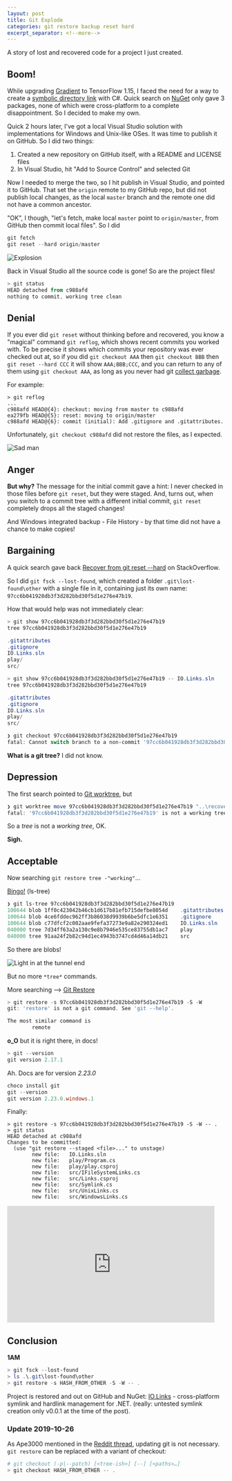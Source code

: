 ```yaml
---
layout: post
title: Git Explode
categories: git restore backup reset hard
excerpt_separator: <!--more-->
---
```


A story of lost and recovered code for a project I just created.

<!--more-->

## Boom!

While upgrading [Gradient](https://losttech.software/gradient.html) to TensorFlow 1.15,
I faced the need for a way to create a
[symbolic directory link](https://en.wikipedia.org/wiki/Symbolic_link) with C#.
Quick search on [NuGet](https://nuget.org) only gave 3 packages, none of which were
cross-platform to a complete disappointment. So I decided to make my own.

Quick 2 hours later, I've got a local Visual Studio solution with implementations
for Windows and Unix-like OSes. It was time to publish it on GitHub. So I did two things:

1. Created a new repository on GitHub itself, with a README and LICENSE files
1. In Visual Studio, hit "Add to Source Control" and selected Git

Now I needed to merge the two, so I hit publish in Visual Studio, and pointed it to GitHub.
That set the `origin` remote to my GitHub repo, but did not publish local changes,
as the local `master` branch and the remote one did not have a common ancestor.

"OK", I though, "let's fetch, make local `master` point to `origin/master`, from GitHub
then commit local files". So I did

```PowerShell
git fetch
git reset --hard origin/master
```

![Explosion](/images/Explosion.jpg)

Back in Visual Studio all the source code is gone! So are the project files!

```PowerShell
> git status
HEAD detached from c988afd
nothing to commit, working tree clean
```

## Denial

If you ever did `git reset` without thinking before and recovered, you know a "magical"
command `git reflog`, which shows recent commits you worked with. To be precise it
shows which commits your repository was ever checked out at, so if you did
`git checkout AAA` then `git checkout BBB` then `git reset --hard CCC` it will show `AAA;BBB;CCC`,
and you can return to any of them using `git checkout AAA`, as long as you never had
git [collect garbage](https://git-scm.com/docs/git-gc).

For example:

```git
> git reflog
...
c988afd HEAD@{4}: checkout: moving from master to c988afd
ea279fb HEAD@{5}: reset: moving to origin/master
c988afd HEAD@{6}: commit (initial): Add .gitignore and .gitattributes.
```

Unfortunately, `git checkout c988afd` did not restore the files, as I expected.

![Sad man](/images/Sad.jpg)

## Anger

**But why?** The message for the initial commit gave a hint: I never checked in those files
before `git reset`, but they were staged. And, turns out, when you switch to a commit tree
with a different initial commit, `git reset` completely drops all the staged changes!

And Windows integrated backup - File History - by that time did not have a chance to make copies!

## Bargaining

A quick search gave back
[Recover from git reset --hard](https://stackoverflow.com/questions/5788037/recover-from-git-reset-hard)
on StackOverflow.

So I did `git fsck --lost-found`, which created a folder `.git\lost-found\other`
with a single file in it, containing just its own name: `97cc6b041928db3f3d282bbd30f5d1e276e47b19`.

How that would help was not immediately clear:

```PowerShell
> git show 97cc6b041928db3f3d282bbd30f5d1e276e47b19
tree 97cc6b041928db3f3d282bbd30f5d1e276e47b19

.gitattributes
.gitignore
IO.Links.sln
play/
src/

> git show 97cc6b041928db3f3d282bbd30f5d1e276e47b19 -- IO.Links.sln
tree 97cc6b041928db3f3d282bbd30f5d1e276e47b19

.gitattributes
.gitignore
IO.Links.sln
play/
src/

❯ git checkout 97cc6b041928db3f3d282bbd30f5d1e276e47b19
fatal: Cannot switch branch to a non-commit '97cc6b041928db3f3d282bbd30f5d1e276e47b19'
```

**What is a git tree?** I did not know.

## Depression

The first search pointed to
[Git worktree](https://www.git-scm.com/docs/git-worktree), but

```PowerShell
❯ git worktree move 97cc6b041928db3f3d282bbd30f5d1e276e47b19 "..\recover"
fatal: '97cc6b041928db3f3d282bbd30f5d1e276e47b19' is not a working tree
```

So a *tree* is not a *working tree*, OK.

**Sigh.**

## Acceptable

Now searching `git restore tree -"working"`...

[Bingo!](https://git-scm.com/docs/git-ls-tree) (ls-tree)

```PowerShell
❯ git ls-tree 97cc6b041928db3f3d282bbd30f5d1e276e47b19
100644 blob 1ff0c423042b46cb1d617b81efb715defbe8054d    .gitattributes
100644 blob 4ce6fddec962ff3b86038d9939b6be5dfc1e6351    .gitignore
100644 blob c77dfcf2c002aae9fefa37273e9a82e290324ed1    IO.Links.sln
040000 tree 7d34ff63a2a130c9e8b7946e535ce83755db1ac7    play
040000 tree 91aa24f2b82c94d1ec4943b3747cd4d46a14db21    src
```

So there are blobs!

![Light in at the tunnel end](/images/EndOfTunnel.jpg)

But no more `*tree*` commands.

More searching --> [Git Restore](https://git-scm.com/docs/git-restore)

```PowerShell
> git restore -s 97cc6b041928db3f3d282bbd30f5d1e276e47b19 -S -W
git: 'restore' is not a git command. See 'git --help'.

The most similar command is
        remote
```

**o_O** but it is right there, in docs!

```PowerShell
> git --version
git version 2.17.1
```

Ah. Docs are for version *2.23.0*

```PowerShell
choco install git
git --version
git version 2.23.0.windows.1
```

Finally:
```
> git restore -s 97cc6b041928db3f3d282bbd30f5d1e276e47b19 -S -W -- .
> git status
HEAD detached at c988afd
Changes to be committed:
  (use "git restore --staged <file>..." to unstage)
        new file:   IO.Links.sln
        new file:   play/Program.cs
        new file:   play/play.csproj
        new file:   src/IFileSystemLinks.cs
        new file:   src/Links.csproj
        new file:   src/Symlink.cs
        new file:   src/UnixLinks.cs
        new file:   src/WindowsLinks.cs
```

<iframe src="https://giphy.com/embed/VbrGKu56dceVa" width="480" height="270" frameBorder="0" class="giphy-embed" allowFullScreen></iframe>

## Conclusion

**1AM**

```PowerShell
> git fsck --lost-found
> ls .\.git\lost-found\other
> git restore -s HASH_FROM_OTHER -S -W -- .
```

Project is restored and out on GitHub and NuGet: [IO.Links](https://github.com/losttech/IO.Links)
\- cross-platform symlink and hardlink management for .NET.
(really: untested symlink creation only v0.0.1 at the time of the post).

### Update 2019-10-26

As Ape3000 mentioned in the [Reddit thread](https://www.reddit.com/r/git/comments/dn3i2z/successfully_recovered_after_git_reset_hard_with/f598bed/), updating git is not necessary.
`git restore` can be replaced with a variant of checkout:

```PowerShell
# git checkout (-p|--patch) [<tree-ish>] [--] [<paths>…​]
> git checkout HASH_FROM_OTHER -- .
```
